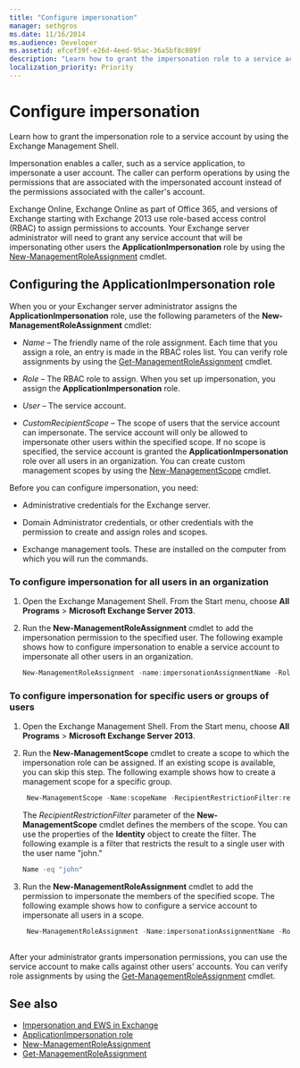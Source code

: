```yaml
---
title: "Configure impersonation"
manager: sethgros
ms.date: 11/16/2014
ms.audience: Developer
ms.assetid: efcef39f-e26d-4eed-95ac-36a5bf8c089f
description: "Learn how to grant the impersonation role to a service account by using the Exchange Management Shell."
localization_priority: Priority
---
```


# Configure impersonation

Learn how to grant the impersonation role to a service account by using the Exchange Management Shell. 
  
Impersonation enables a caller, such as a service application, to impersonate a user account. The caller can perform operations by using the permissions that are associated with the impersonated account instead of the permissions associated with the caller's account.
  
Exchange Online, Exchange Online as part of Office 365, and versions of Exchange starting with Exchange 2013 use role-based access control (RBAC) to assign permissions to accounts. Your Exchange server administrator will need to grant any service account that will be impersonating other users the **ApplicationImpersonation** role by using the [New-ManagementRoleAssignment](https://msdn.microsoft.com/library/34d4f2e3-f2c5-49e1-a6a9-1366da65a78c.aspx) cmdlet. 
  
## Configuring the ApplicationImpersonation role

When you or your Exchanger server administrator assigns the **ApplicationImpersonation** role, use the following parameters of the **New-ManagementRoleAssignment** cmdlet: 
  
-  _Name_ &ndash; The friendly name of the role assignment. Each time that you assign a role, an entry is made in the RBAC roles list. You can verify role assignments by using the [Get-ManagementRoleAssignment](https://msdn.microsoft.com/library/a3a6ee46-061b-444a-8639-43a416309445.aspx) cmdlet. 
    
-  _Role_ &ndash; The RBAC role to assign. When you set up impersonation, you assign the **ApplicationImpersonation** role. 
    
-  _User_ &ndash; The service account. 
    
-  _CustomRecipientScope_ &ndash; The scope of users that the service account can impersonate. The service account will only be allowed to impersonate other users within the specified scope. If no scope is specified, the service account is granted the **ApplicationImpersonation** role over all users in an organization. You can create custom management scopes by using the [New-ManagementScope](https://msdn.microsoft.com/library/1ea1f474-69d6-48c0-9beb-bfa4442c5dab.aspx) cmdlet. 
    
Before you can configure impersonation, you need:
  
- Administrative credentials for the Exchange server.
    
- Domain Administrator credentials, or other credentials with the permission to create and assign roles and scopes.
    
- Exchange management tools. These are installed on the computer from which you will run the commands.
    
### To configure impersonation for all users in an organization

1. Open the Exchange Management Shell. From the Start menu, choose **All Programs** > **Microsoft Exchange Server 2013**. 
    
2. Run the **New-ManagementRoleAssignment** cmdlet to add the impersonation permission to the specified user. The following example shows how to configure impersonation to enable a service account to impersonate all other users in an organization. 
    
   ```powershell
   New-ManagementRoleAssignment -name:impersonationAssignmentName -Role:ApplicationImpersonation -User:serviceAccount 
   ```

### To configure impersonation for specific users or groups of users

1. Open the Exchange Management Shell. From the Start menu, choose **All Programs** > **Microsoft Exchange Server 2013**. 
    
2. Run the **New-ManagementScope** cmdlet to create a scope to which the impersonation role can be assigned. If an existing scope is available, you can skip this step. The following example shows how to create a management scope for a specific group. 
    
   ```powershell
    New-ManagementScope -Name:scopeName -RecipientRestrictionFilter:recipientFilter
   ```

   The _RecipientRestrictionFilter_ parameter of the **New-ManagementScope** cmdlet defines the members of the scope. You can use the properties of the **Identity** object to create the filter. The following example is a filter that restricts the result to a single user with the user name "john." 
    
   ```powershell
   Name -eq "john"
   ```

3. Run the **New-ManagementRoleAssignment** cmdlet to add the permission to impersonate the members of the specified scope. The following example shows how to configure a service account to impersonate all users in a scope. 
    
   ```powershell
    New-ManagementRoleAssignment -Name:impersonationAssignmentName -Role:ApplicationImpersonation -User:serviceAccount -CustomRecipientWriteScope:scopeName
    
   ```


After your administrator grants impersonation permissions, you can use the service account to make calls against other users' accounts. You can verify role assignments by using the [Get-ManagementRoleAssignment](https://msdn.microsoft.com/library/a3a6ee46-061b-444a-8639-43a416309445.aspx) cmdlet. 
  
## See also

- [Impersonation and EWS in Exchange](impersonation-and-ews-in-exchange.md)
- [ApplicationImpersonation role](https://technet.microsoft.com/library/dd776119%28v=exchg.150%29.aspx)   
- [New-ManagementRoleAssignment](https://msdn.microsoft.com/library/34d4f2e3-f2c5-49e1-a6a9-1366da65a78c.aspx)    
- [Get-ManagementRoleAssignment](https://msdn.microsoft.com/library/a3a6ee46-061b-444a-8639-43a416309445.aspx)
    

